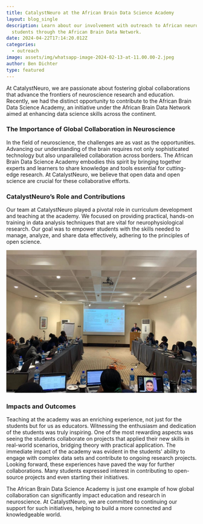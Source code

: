 ```yaml
---
title: CatalystNeuro at the African Brain Data Science Academy
layout: blog_single
description: Learn about our involvement with outreach to African neuroscience
  students through the African Brain Data Network.
date: 2024-04-22T17:14:20.012Z
categories:
  - outreach
image: assets/img/whatsapp-image-2024-02-13-at-11.00.00-2.jpeg
author: Ben Dichter
type: featured
---
```

At CatalystNeuro, we are passionate about fostering global collaborations that advance the frontiers of neuroscience research and education. Recently, we had the distinct opportunity to contribute to the African Brain Data Science Academy, an initiative under the African Brain Data Network aimed at enhancing data science skills across the continent.

### **The Importance of Global Collaboration in Neuroscience**

In the field of neuroscience, the challenges are as vast as the opportunities. Advancing our understanding of the brain requires not only sophisticated technology but also unparalleled collaboration across borders. The African Brain Data Science Academy embodies this spirit by bringing together experts and learners to share knowledge and tools essential for cutting-edge research. At CatalystNeuro, we believe that open data and open science are crucial for these collaborative efforts.

### **CatalystNeuro’s Role and Contributions**

Our team at CatalystNeuro played a pivotal role in curriculum development and teaching at the academy. We focused on providing practical, hands-on training in data analysis techniques that are vital for neurophysiological research. Our goal was to empower students with the skills needed to manage, analyze, and share data effectively, adhering to the principles of open science.



![Dr. Dichter lectures at ABDS Academy](assets/img/lecture_by_ben.jpeg "Dr. Dichter lectures at ABDS Academy")

### **Impacts and Outcomes**

Teaching at the academy was an enriching experience, not just for the students but for us as educators. Witnessing the enthusiasm and dedication of the students was truly inspiring. One of the most rewarding aspects was seeing the students collaborate on projects that applied their new skills in real-world scenarios, bridging theory with practical application. The immediate impact of the academy was evident in the students' ability to engage with complex data sets and contribute to ongoing research projects. Looking forward, these experiences have paved the way for further collaborations. Many students expressed interest in contributing to open-source projects and even starting their initiatives.

The African Brain Data Science Academy is just one example of how global collaboration can significantly impact education and research in neuroscience. At CatalystNeuro, we are committed to continuing our support for such initiatives, helping to build a more connected and knowledgeable world.